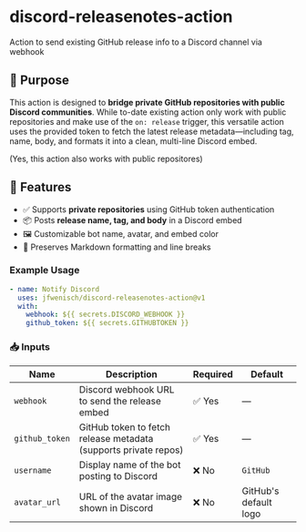 # discord-releasenotes-action
Action to send existing GitHub release info to a Discord channel via webhook

## 🎯 Purpose

This action is designed to **bridge private GitHub repositories with public Discord communities**. While to-date existing action only work with public repositories and make use of the `on: release` trigger, this versatile action uses the provided token to fetch the latest release metadata—including tag, name, body, and formats it into a clean, multi-line Discord embed. 

(Yes, this action also works with public repositores)

## 🔧 Features

- ✅ Supports **private repositories** using GitHub token authentication
- 📦 Posts **release name, tag, and body** in a Discord embed
- 🖼️ Customizable bot name, avatar, and embed color
- 🧵 Preserves Markdown formatting and line breaks



### Example Usage
```yaml
- name: Notify Discord
  uses: jfwenisch/discord-releasenotes-action@v1
  with:
    webhook: ${{ secrets.DISCORD_WEBHOOK }}
    github_token: ${{ secrets.GITHUBTOKEN }}

```

### 📥 Inputs

| Name           | Description                                                                 | Required | Default               |
|----------------|-----------------------------------------------------------------------------|----------|------------------------|
| `webhook`      | Discord webhook URL to send the release embed                               | ✅ Yes   | —                      |
| `github_token` | GitHub token to fetch release metadata (supports private repos)             | ✅ Yes   | —                      |
| `username`     | Display name of the bot posting to Discord                                  | ❌ No    | `GitHub`           |
| `avatar_url`   | URL of the avatar image shown in Discord                                    | ❌ No    | GitHub's default logo  |
